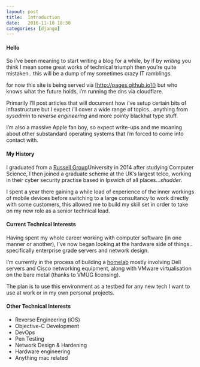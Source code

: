 ```yaml
---
layout: post
title:  Introduction
date:   2016-11-10 18:30
categories: [django]
---
```


#### Hello

So i’ve been meaning to start writing a blog for a while, by if by *writing* you think I mean some great works of technical triumph then you’re quite mistaken.. this will be a dump of my sometimes crazy IT ramblings.

for now this site is being served via [http://pages.github.io]() but who knows what the future holds, i’m running the dns via cloudflare.

Primarily I’ll post articles that will document how i’ve setup certain bits of infrastructure but I expect i’ll cover a wide range of topics.. anything from *sysadmin* to *reverse engineering* and more pointy blackhat type stuff.

I’m also a massive Apple fan boy, so expect write-ups and me moaning about other substandard operating systems that i’m forced to come into contact with.

#### My History
I graduated from a [Russell Group][2]University in 2014 after studying Computer Science, I then joined a graduate scheme at the UK’s largest telco, working in their cyber security practise based in Ipswich of all places…*shudder*.

I spent a year there gaining a while load of experience of the inner workings of mobile devices before switching to a large consultancy to work directly with some customers, this allowed me to build my skill set in order to take on my new role as a senior technical lead.

####  Current Technical Interests 

Having spent my whole career working with computer software (in one manner or another), I’ve now began looking at the hardware side of things.. specifically enterprise grade servers and network design.

I’m currently in the process of building a [homelab][3] mostly involving Dell servers and Cisco networking equipment, along with VMware virtualisation on the bare metal (thanks to VMUG licensing).

The plan is to use this environment as a testbed for any new tech I want to use at work or in my own personal projects.

####  Other Technical Interests
- Reverse Engineering (iOS)
- Objective-C Development
- DevOps
- Pen Testing
- Network Design & Hardening
- Hardware engineering
- Anything mac related

[2]:	https://en.wikipedia.org/wiki/Russell_Group
[3]:	http://reddit.com/r/homelab "homelab"